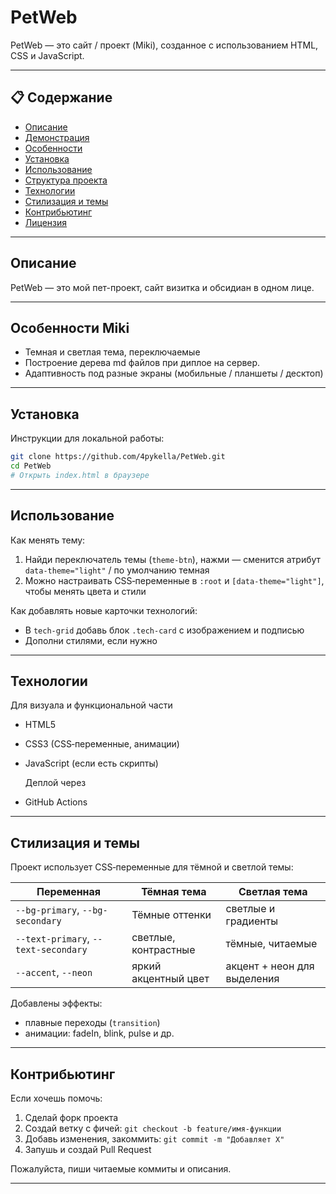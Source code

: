 # PetWeb

PetWeb — это  сайт / проект (Miki), созданное с использованием HTML, CSS и JavaScript.

---

## 📋 Содержание

* [Описание](#описание)
* [Демонстрация](#демонстрация)
* [Особенности](#особенности)
* [Установка](#установка)
* [Использование](#использование)
* [Структура проекта](#структура‑проекта)
* [Технологии](#технологии)
* [Стилизация и темы](#стилизация‑и‑темы)
* [Контрибьютинг](#контрибьютинг)
* [Лицензия](#лицензия)

---

## Описание

PetWeb — это мой пет-проект, сайт визитка и обсидиан в одном лице. 

---

## Особенности Miki 

* Темная и светлая тема, переключаемые
* Построение дерева md файлов при диплое на сервер.
* Адаптивность под разные экраны (мобильные / планшеты / десктоп)

---

## Установка

Инструкции для локальной работы:

```bash
git clone https://github.com/4pykella/PetWeb.git
cd PetWeb
# Открыть index.html в браузере
```

---

## Использование

Как менять тему:

1. Найди переключатель темы (`theme-btn`), нажми — сменится атрибут `data-theme="light"` / по умолчанию темная
2. Можно настраивать CSS‑переменные в `:root` и `[data-theme="light"]`, чтобы менять цвета и стили

Как добавлять новые карточки технологий:

* В `tech-grid` добавь блок `.tech-card` с изображением и подписью
* Дополни стилями, если нужно

---

## Технологии

  Для визуала и функциональной части
* HTML5
* CSS3 (CSS‑переменные, анимации)
* JavaScript (если есть скрипты)

  Деплой через
* GitHub Actions

---

## Стилизация и темы

Проект использует CSS‑переменные для тёмной и светлой темы:

| Переменная                           | Тёмная тема          | Светлая тема                |
| ------------------------------------ | -------------------- | --------------------------- |
| `--bg-primary`, `--bg-secondary`     | Тёмные оттенки       | светлые и градиенты         |
| `--text-primary`, `--text-secondary` | светлые, контрастные | тёмные, читаемые            |
| `--accent`, `--neon`                 | яркий акцентный цвет | акцент + неон для выделения |

Добавлены эффекты:

* плавные переходы (`transition`)
* анимации: fadeIn, blink, pulse и др.

---

## Контрибьютинг

Если хочешь помочь:

1. Сделай форк проекта
2. Создай ветку с фичей: `git checkout -b feature/имя‑функции`
3. Добавь изменения, закоммить: `git commit -m "Добавляет X"`
4. Запушь и создай Pull Request

Пожалуйста, пиши читаемые коммиты и описания.

---

